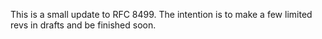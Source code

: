 This is a small update to RFC 8499. The intention is to make a few limited revs in drafts and be finished soon.

